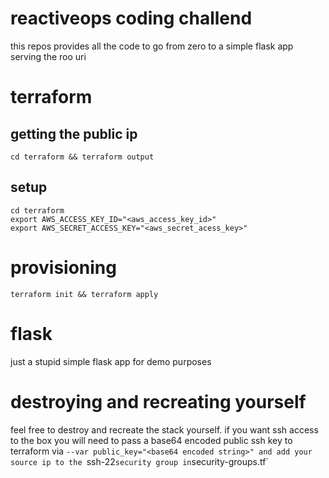 # reactiveops coding challend
this repos provides all the code to go from zero to a simple flask app serving the roo uri

# terraform
## getting the public ip
```
cd terraform && terraform output
```

## setup
```
cd terraform
export AWS_ACCESS_KEY_ID="<aws_access_key_id>"
export AWS_SECRET_ACCESS_KEY="<aws_secret_acess_key>"
```

# provisioning
```
terraform init && terraform apply
```

# flask
just a stupid simple flask app for demo purposes

# destroying and recreating yourself
feel free to destroy and recreate the stack yourself.  if you want ssh access to the
box you will need to pass a base64 encoded public ssh key to terraform via
`--var public_key="<base64 encoded string>" and add your source ip to the `ssh-22`
security group in `security-groups.tf`
